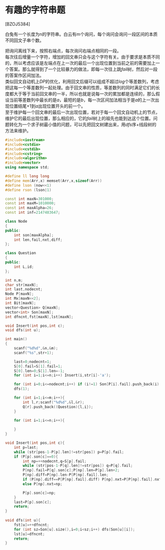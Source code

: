 # 有趣的字符串题
[BZOJ5384]

白兔有一个长度为n的字符串。白云有m个询问，每个询问会询问一段区间的本质不同回文子串个数。

把询问离线下来，按照右端点，每次询问右端点相同的一段。  
每次往后增量一个字符，增加的回文串只会与这个字符有关。由于要求是本质不同的，所以考虑应该是左端点在上一次的最后一个出现位置到当前之前的需要加上一个答案。那么就得到了一个比较暴力的做法，即每一次往上跳$fail$树，然后对一段的答案作区间加法。  
类似回文自动机上$DP$的优化，利用回文后缀可以组成不超过$log$个等差数列，考虑把这每一个等差数列一起处理。由于回文串的性质，等差数列的同时满足它们的长度都大于等于当前回文串的一半，所以也就是说每一次的累加都是连续的，那么假设当前等差数列中最长的是$a$，最短的是$b$，每一次区间加法相当于是$a$的上一次出现位置结尾$+1$到$a$出现位置开头的前一个。  
至于维护每一个回文串的最后一次出现位置，若对于每一个回文自动机上的节点，维护它的最后出现位置，那么相应的，它的$fail$树上的祖先也能到达这个位置。问题转化为一个求子树最小值的问题，可以先把回文树建出来，用$dfs$序+线段树的方法来维护。

```cpp
#include<iostream>
#include<cstdio>
#include<cstdib>
#include<cstring>
#include<algorithm>
#include<vector>
using namespace std;

#define ll long long
#define mem(Arr,x) memset(Arr,x,sizeof(Arr))
#define lson (now<<1)
#define rson (lson|1)

const int maxN=301000;
const int maxM=1010000;
const int maxAlpha=26;
const int inf=2147483647;

class Node
{
public:
	int son[maxAlpha];
	int len,fail,nxt,diff;
};

class Question
{
public:
	int L,id;
};

int n,m;
char str[maxN];
int last,nodecnt;
Node P[maxN];
int Mx[maxN<<2];
int Bit[maxN];
vector<Question> Q[maxN];
vector<int> Son[maxN];
int dfncnt,fst[maxN],lst[maxN];

void Insert(int pos,int c);
void dfs(int u);

int main()
{
	scanf("%d%d",&n,&m);
	scanf("%s",str+1);

	last=0;nodecnt=1;
	S[0].fail=S[1].fail=1;
	S[0].len=0;S[1].len=-1;
	for (int i=1;i<=n;i++) Insert(i,str[i]-'a');

	for (int i=0;i<=nodecnt;i++) if (i!=1) Son[P[i].fail].push_back(i);
	dfs(1);

	for (int i=1;i<=m;i++){
		int l,r;scanf("%d%d",&l,&r);
		Q[r].push_back((Question){l,i});
	}

	for (int i=1;i<=n;i++){
		
	}
}

void Insert(int pos,int c){
	int p=last;
	while (str[pos-1-P[p].len]!=str[pos]) p=P[p].fail;
	if (P[p].son[c]==0){
		int np=++nodecnt,q=S[p].fail;
		while (str[pos-1-P[q].len]!=str[pos]) q=P[q].fail;
		P[np].fail=P[q].son[c];P[np].len=P[p].len+2;
		P[np].diff=P[np].len-P[P[np].fail].len;
		if (P[np].diff==P[P[np].fail].diff) P[np].nxt=P[P[np].fail].nxt;
		else P[np].nxt=np;

		P[p].son[c]=np;
	}
	last=P[p].son[c];
	return;
}
	
void dfs(int u){
	fst[u]=++dfncnt;
	for (int sz=Son[u].size(),i=0;i<sz;i++) dfs(Son[u][i]);
	lst[u]=dfncnt;
	return;
}
```